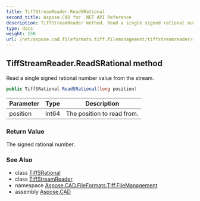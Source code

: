 ```yaml
---
title: TiffStreamReader.ReadSRational
second_title: Aspose.CAD for .NET API Reference
description: TiffStreamReader method. Read a single signed rational number value from the stream
type: docs
weight: 150
url: /net/aspose.cad.fileformats.tiff.filemanagement/tiffstreamreader/readsrational/
---
```

## TiffStreamReader.ReadSRational method

Read a single signed rational number value from the stream.

```csharp
public TiffSRational ReadSRational(long position)
```

| Parameter | Type | Description |
| --- | --- | --- |
| position | Int64 | The position to read from. |

### Return Value

The signed rational number.

### See Also

* class [TiffSRational](../../../aspose.cad.fileformats.tiff/tiffsrational/)
* class [TiffStreamReader](../)
* namespace [Aspose.CAD.FileFormats.Tiff.FileManagement](../../tiffstreamreader/)
* assembly [Aspose.CAD](../../../)


